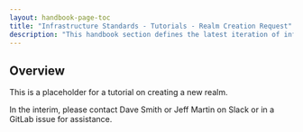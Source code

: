```yaml
---
layout: handbook-page-toc
title: "Infrastructure Standards - Tutorials - Realm Creation Request"
description: "This handbook section defines the latest iteration of infrastructure standards for AWS and GCP across all departments and groups at GitLab."
---
```


## Overview

This is a placeholder for a tutorial on creating a new realm.

In the interim, please contact Dave Smith or Jeff Martin on Slack or in a GitLab issue for assistance.
